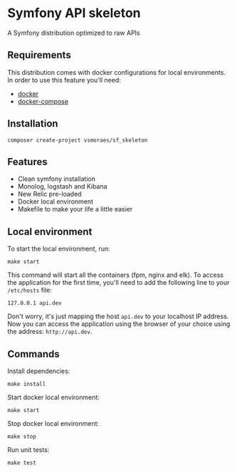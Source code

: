 # Symfony API skeleton
A Symfony distribution optimized to raw APIs

## Requirements
This distribution comes with docker configurations for local environments. In order to use this feature you'll need:

  * [docker](https://docs.docker.com/engine/installation/)
  * [docker-compose](https://docs.docker.com/compose/install/)

## Installation
```
composer create-project vsmoraes/sf_skeleton
```

## Features

  * Clean symfony installation
  * Monolog, logstash and Kibana
  * New Relic pre-loaded
  * Docker local environment
  * Makefile to make your life a little easier

## Local environment
To start the local environment, run:
```
make start
```

This command will start all the containers (fpm, nginx and elk). To access the application for the first time, you'll need to add the following line to your `/etc/hosts` file:
```
127.0.0.1 api.dev
```

Don't worry, it's just mapping the host `api.dev` to your localhost IP address. Now you can access the application using the browser of your choice using the address: `http://api.dev`.

## Commands
Install dependencies:
```
make install
```

Start docker local environment:
```
make start
```

Stop docker local environment:
```
make stop
```

Run unit tests:
```
make test
```
